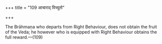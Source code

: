 +++
title = "109 आचाराद् विच्युतो"

+++

The Brāhmaṇa who departs from Right Behaviour, does not obtain the fruit of the Veda; he however who is equipped with Right Behaviour obtains the full reward.—(109)